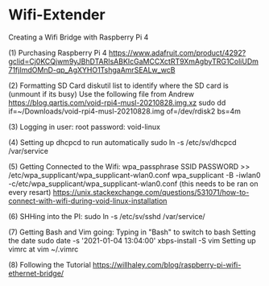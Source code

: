 # Wifi-Extender
Creating a Wifi Bridge with Raspberry Pi 4

(1) Purchasing Raspberry Pi 4
https://www.adafruit.com/product/4292?gclid=Cj0KCQjwm9yJBhDTARIsABKIcGaMCCXctRT9XmAgbyTRG1ColiUDm71fjImdOMnD-qp_AgXYHO1TshgaAmrSEALw_wcB

(2) Formatting SD Card
diskutil list to identify where the SD card is (unmount if its busy)
Use the following file from Andrew https://blog.qartis.com/void-rpi4-musl-20210828.img.xz
sudo dd if=~/Downloads/void-rpi4-musl-20210828.img of=/dev/rdisk2 bs=4m 

(3) Logging in
user: root 
password: void-linux

(4) Setting up dhcpcd to run automatically
sudo ln -s /etc/sv/dhcpcd /var/service

(5) Getting Connected to the Wifi:
wpa_passphrase SSID PASSWORD >> /etc/wpa_supplicant/wpa_supplicant-wlan0.conf
wpa_supplicant -B -iwlan0 -c/etc/wpa_supplicant/wpa_supplicant-wlan0.conf (this needs to be ran on every resart)
https://unix.stackexchange.com/questions/531071/how-to-connect-with-wifi-during-void-linux-installation

(6) SHHing into the PI:
sudo ln -s /etc/sv/sshd /var/service/

(7) Getting Bash and Vim going:
Typing in "Bash" to switch to bash
Setting the date sudo date -s '2021-01-04 13:04:00'
xbps-install -S vim
Setting up vimrc at vim ~/.vimrc

(8) Following the Tutorial
https://willhaley.com/blog/raspberry-pi-wifi-ethernet-bridge/
